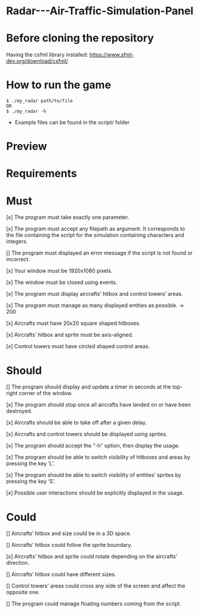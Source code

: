 # Radar---Air-Traffic-Simulation-Panel

# Before cloning the repository
Having the csfml library installed: https://www.sfml-dev.org/download/csfml/

# How to run the game
```
$ ./my_radar path/to/file
OR
$ ./my_radar -h
```
+ Example files can be found in the script/ folder
  
# Preview

# Requirements
# Must
[x] The program must take exactly one parameter.

[x] The program must accept any filepath as argument. It corresponds to the file containing the script for
   the simulation containing characters and integers.
   
[] The program must displayed an error message if the script is not found or incorrect.

[x] Your window must be 1920x1080 pixels.

[x] The window must be closed using events.

[x] The program must display aircrafts’ hitbox and control towers’ areas.

[x] The program must manage as many displayed entities as possible. -> 200

[x] Aircrafts must have 20x20 square shaped hitboxes.

[x] Aircrafts’ hitbox and sprite must be axis-aligned.

[x] Control towers must have circled shaped control areas.


# Should
[] The program should display and update a timer in seconds at the top-right corner of the window.

[x] The program should stop once all aircrafts have landed on or have been destroyed.

[x] Aircrafts should be able to take off after a given delay.

[x] Aircrafts and control towers should be displayed using sprites.

[x] The program should accept the “-h” option, then display the usage.

[x] The program should be able to switch visibility of hitboxes and areas by pressing the key ‘L’.

[x] The program should be able to switch visibility of entities’ sprites by pressing the key ‘S’.

[x] Possible user interactions should be explicitly displayed in the usage.

# Could

[] Aircrafts’ hitbox and size could be in a 3D space.

[] Aircrafts’ hitbox could follow the sprite boundary.

[x] Aircrafts’ hitbox and sprite could rotate depending on the aircrafts’ direction.

[] Aircrafts’ hitbox could have different sizes.

[] Control towers’ areas could cross any side of the screen and affect the opposite one.

[] The program could manage floating numbers coming from the script.

